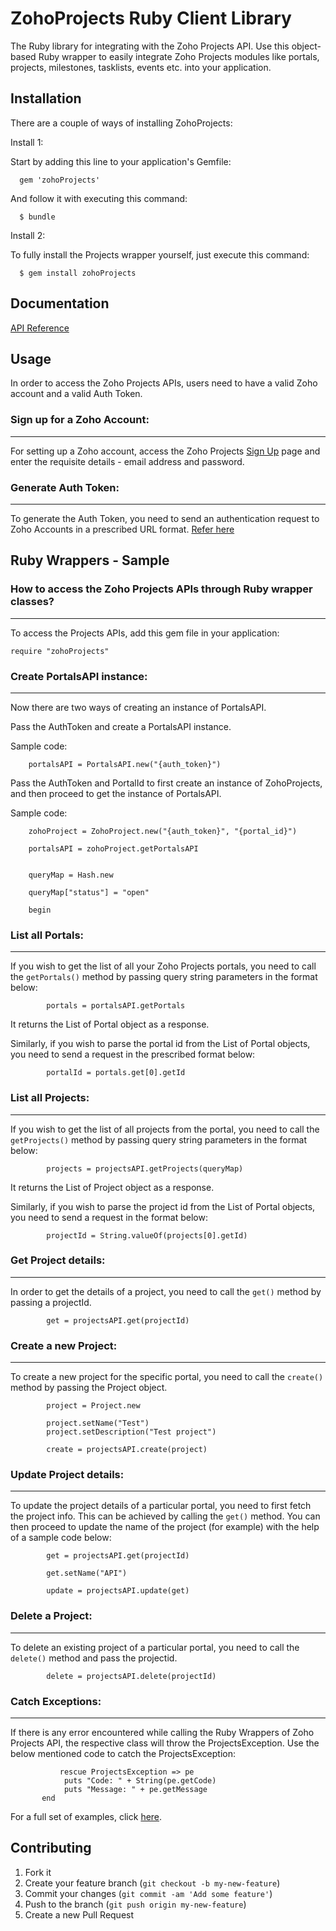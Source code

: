 # ZohoProjects Ruby Client Library


The Ruby library for integrating with the Zoho Projects API. Use this object-based Ruby wrapper to easily integrate Zoho Projects modules like portals, projects, milestones, tasklists, events etc. into your application.

## Installation


There are a couple of ways of installing ZohoProjects:

Install 1:

Start by adding this line to your application's Gemfile: 

      gem 'zohoProjects'

And follow it with executing this command:
 
      $ bundle

Install 2:

To fully install the Projects wrapper yourself, just execute this command:

      $ gem install zohoProjects

## Documentation


[API Reference](https://www.zoho.com/projects/help/rest-api/zohoprojectsapi.html)

## Usage


In order to access the Zoho Projects APIs, users need to have a valid Zoho account and a valid Auth Token.

### Sign up for a Zoho Account:

- - -

For setting up a Zoho account, access the Zoho Projects [Sign Up](https://www.zoho.com/projects/zp-signup.html) page and enter the requisite details - email address and password.

### Generate Auth Token:

- - -
 
To generate the Auth Token, you need to send an authentication request to Zoho Accounts in a prescribed URL format. [Refer here](https://www.zoho.com/projects/help/rest-api/get-tickets-api.html)


## Ruby Wrappers - Sample

### How to access the Zoho Projects APIs through Ruby wrapper classes?

- - -

To access the Projects APIs, add this gem file in your application:
	
	require "zohoProjects"
	
### Create PortalsAPI instance:

- - -

Now there are two ways of creating an instance of PortalsAPI.

Pass the AuthToken and create a PortalsAPI instance. 

Sample code:

        portalsAPI = PortalsAPI.new("{auth_token}")

Pass the AuthToken and PortalId to first create an instance of ZohoProjects, and then proceed to get the instance of PortalsAPI. 

Sample code:
       	
       	zohoProject = ZohoProject.new("{auth_token}", "{portal_id}")
 
        portalsAPI = zohoProject.getPortalsAPI
 
 
        queryMap = Hash.new
 
        queryMap["status"] = "open"
 
        begin
 
 
### List all Portals:

- - -

If you wish to get the list of all your Zoho Projects portals, you need to call the `getPortals()` method by passing query string parameters in the format below:

            portals = portalsAPI.getPortals
 
It returns the List of Portal object as a response.

Similarly, if you wish to parse the portal id from the List of Portal objects, you need to send a request in the prescribed format below:

            portalId = portals.get[0].getId
 
### List all Projects:

- - -

If you wish to get the list of all projects from the portal, you need to call the `getProjects()` method by passing query string parameters in the format below:

            projects = projectsAPI.getProjects(queryMap)
 
It returns the List of Project object as a response.
 
Similarly, if you wish to parse the project id from the List of Portal objects, you need to send a request in the format below:

            projectId = String.valueOf(projects[0].getId)
 
### Get Project details:

- - - 
 
In order to get the details of a project, you need to call the `get()` method by passing a projectId.
 
            get = projectsAPI.get(projectId)
 
### Create a new Project:

- - - 
 
To create a new project for the specific portal, you need to call the `create()` method by passing the Project object.

            project = Project.new
 
            project.setName("Test")
            project.setDescription("Test project")
 
            create = projectsAPI.create(project)

### Update Project details:

- - - 
 
To update the project details of a particular portal, you need to first fetch the project info. This can be achieved by calling the `get()` method. You can then proceed to update the name of the project (for example) with the help of a sample code below:

            get = projectsAPI.get(projectId)
 
            get.setName("API")
 
            update = projectsAPI.update(get)

### Delete a Project:

- - - 
 
To delete an existing project of a particular portal, you need to call the `delete()` method and pass the projectid.

            delete = projectsAPI.delete(projectId)
 
       

### Catch Exceptions:

- - -

If there is any error encountered while calling the Ruby Wrappers of Zoho Projects API, the respective class will throw the ProjectsException. Use the below mentioned code to catch the ProjectsException:

               rescue ProjectsException => pe
                puts "Code: " + String(pe.getCode)
                puts "Message: " + pe.getMessage
           end
 
 
For a full set of examples, click [here](../../tree/master/test).

## Contributing

1. Fork it
2. Create your feature branch (`git checkout -b my-new-feature`)
3. Commit your changes (`git commit -am 'Add some feature'`)
4. Push to the branch (`git push origin my-new-feature`)
5. Create a new Pull Request
